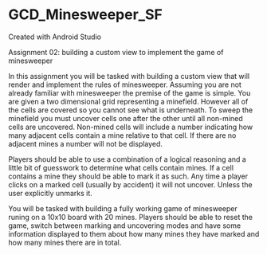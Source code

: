 # GCD_Minesweeper_SF
Created with Android Studio

Assignment 02: building a custom view to implement the game of minesweeper

In this assignment you will be tasked with building a custom view that will render and
implement the rules of minesweeper. Assuming you are not already familiar with minesweeper the
premise of the game is simple. You are given a two dimensional grid representing a minefield.
However all of the cells are covered so you cannot see what is underneath. To sweep the minefield you
must uncover cells one after the other until all non-mined cells are uncovered. Non-mined cells will
include a number indicating how many adjacent cells contain a mine relative to that cell. If there are no
adjacent mines a number will not be displayed.

Players should be able to use a combination of a logical reasoning and a little bit of guesswork
to determine what cells contain mines. If a cell contains a mine they should be able to mark it as such.
Any time a player clicks on a marked cell (usually by accident) it will not uncover. Unless the user
explicitly unmarks it.

You will be tasked with building a fully working game of minesweeper runing on a 10x10 board
with 20 mines. Players should be able to reset the game, switch between marking and uncovering
modes and have some information displayed to them about how many mines they have marked and
how many mines there are in total.

